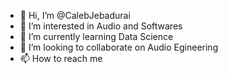 - 👋 Hi, I’m @CalebJebadurai
- 👀 I’m interested in Audio and Softwares
- 🌱 I’m currently learning Data Science
- 💞️ I’m looking to collaborate on Audio Egineering
- 📫 How to reach me 

<!---
CalebJebadurai/CalebJebadurai is a ✨ special ✨ repository because its `README.md` (this file) appears on your GitHub profile.
You can click the Preview link to take a look at your changes.
--->
